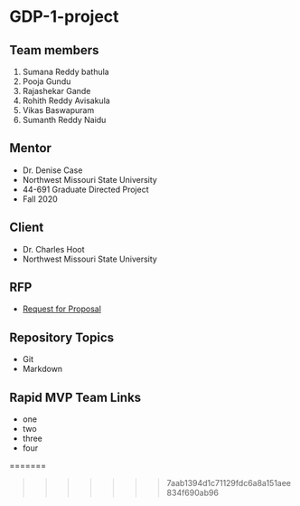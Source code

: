 # GDP-1-project

## Team members
1. Sumana Reddy bathula
2. Pooja Gundu
3. Rajashekar Gande
4. Rohith Reddy Avisakula
5. Vikas Baswapuram
6. Sumanth Reddy Naidu


## Mentor
- Dr. Denise Case
- Northwest Missouri State University
- 44-691 Graduate Directed Project 
- Fall 2020

## Client

- Dr. Charles Hoot
- Northwest Missouri State University

## RFP

- [Request for Proposal](https://github.com/denisecase/rfp-hunt/blob/master/rfp-hunt.md)

## Repository Topics

- Git
- Markdown

## Rapid MVP Team Links

- one
- two
- three
- four

=======
>>>>>>> 7aab1394d1c71129fdc6a8a151aee834f690ab96
